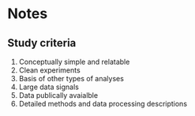 # Notes

## Study criteria

1. Conceptually simple and relatable
2. Clean experiments
3. Basis of other types of analyses
4. Large data signals
5. Data publically avaialble
6. Detailed methods and data processing descriptions
